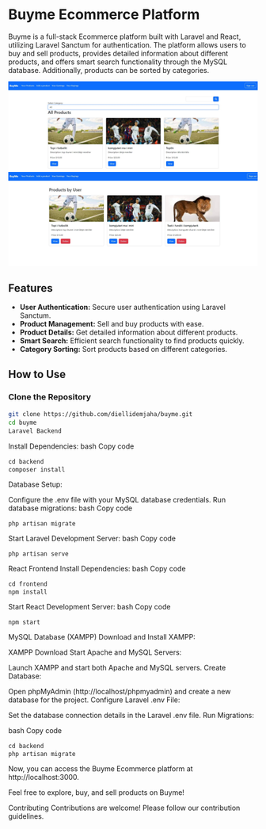 # Buyme Ecommerce Platform

Buyme is a full-stack Ecommerce platform built with Laravel and React, utilizing Laravel Sanctum for authentication. The platform allows users to buy and sell products, provides detailed information about different products, and offers smart search functionality through the MySQL database. Additionally, products can be sorted by categories.

![Example Screenshot](buyme1.jpg)
![Example Screenshot](buyme2.jpg)

## Features

- **User Authentication:** Secure user authentication using Laravel Sanctum.
- **Product Management:** Sell and buy products with ease.
- **Product Details:** Get detailed information about different products.
- **Smart Search:** Efficient search functionality to find products quickly.
- **Category Sorting:** Sort products based on different categories.

## How to Use

### Clone the Repository

```bash
git clone https://github.com/diellidemjaha/buyme.git
cd buyme
Laravel Backend
```
Install Dependencies:
bash
Copy code
```
cd backend
composer install
```
Database Setup:

Configure the .env file with your MySQL database credentials.
Run database migrations:
bash
Copy code
```
php artisan migrate
```
Start Laravel Development Server:
bash
Copy code
```
php artisan serve
```
React Frontend
Install Dependencies:
bash
Copy code
```
cd frontend
npm install
```
Start React Development Server:
bash
Copy code
```
npm start
```
MySQL Database (XAMPP)
Download and Install XAMPP:

XAMPP Download
Start Apache and MySQL Servers:

Launch XAMPP and start both Apache and MySQL servers.
Create Database:

Open phpMyAdmin (http://localhost/phpmyadmin) and create a new database for the project.
Configure Laravel .env File:

Set the database connection details in the Laravel .env file.
Run Migrations:

bash
Copy code
```
cd backend
php artisan migrate
```
Now, you can access the Buyme Ecommerce platform at http://localhost:3000.

Feel free to explore, buy, and sell products on Buyme!

Contributing
Contributions are welcome! Please follow our contribution guidelines.
